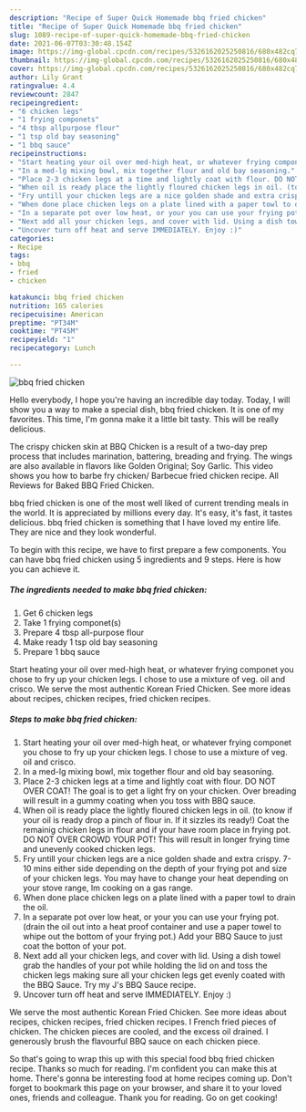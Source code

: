 ```yaml
---
description: "Recipe of Super Quick Homemade bbq fried chicken"
title: "Recipe of Super Quick Homemade bbq fried chicken"
slug: 1089-recipe-of-super-quick-homemade-bbq-fried-chicken
date: 2021-06-07T03:30:48.154Z
image: https://img-global.cpcdn.com/recipes/5326162025250816/680x482cq70/bbq-fried-chicken-recipe-main-photo.jpg
thumbnail: https://img-global.cpcdn.com/recipes/5326162025250816/680x482cq70/bbq-fried-chicken-recipe-main-photo.jpg
cover: https://img-global.cpcdn.com/recipes/5326162025250816/680x482cq70/bbq-fried-chicken-recipe-main-photo.jpg
author: Lily Grant
ratingvalue: 4.4
reviewcount: 2847
recipeingredient:
- "6 chicken legs"
- "1 frying componets"
- "4 tbsp allpurpose flour"
- "1 tsp old bay seasoning"
- "1 bbq sauce"
recipeinstructions:
- "Start heating your oil over med-high heat, or whatever frying componet you chose to fry up your chicken legs. I chose to use a mixture of veg. oil and crisco."
- "In a med-lg mixing bowl, mix together flour and old bay seasoning."
- "Place 2-3 chicken legs at a time and lightly coat with flour. DO NOT OVER COAT! The goal is to get a light fry on your chicken. Over breading will result in a gummy coating when you toss with BBQ sauce."
- "When oil is ready place the lightly floured chicken legs in oil. (to know if your oil is ready drop a pinch of flour in. If it sizzles its ready!) Coat the remainig chicken legs in flour and if your have room place in frying pot. DO NOT OVER CROWD YOUR POT! This will result in longer frying time and unevenly cooked chicken legs."
- "Fry untill your chicken legs are a nice golden shade and extra crispy. 7-10 mins either side depending on the depth of your frying pot and size of your chicken legs. You may have to change your heat depending on your stove range, Im cooking on a gas range."
- "When done place chicken legs on a plate lined with a paper towl to drain the oil."
- "In a separate pot over low heat, or your you can use your frying pot. (drain the oil out into a heat proof container and use a paper towel to whipe out the bottom of your frying pot.) Add your BBQ Sauce to just coat the botton of your pot."
- "Next add all your chicken legs, and cover with lid. Using a dish towel grab the handles of your pot while holding the lid on and toss the chicken legs making sure all your chicken legs get evenly coated with the BBQ Sauce. Try my J&#39;s BBQ Sauce recipe."
- "Uncover turn off heat and serve IMMEDIATELY. Enjoy :)"
categories:
- Recipe
tags:
- bbq
- fried
- chicken

katakunci: bbq fried chicken 
nutrition: 165 calories
recipecuisine: American
preptime: "PT34M"
cooktime: "PT45M"
recipeyield: "1"
recipecategory: Lunch

---
```



![bbq fried chicken](https://img-global.cpcdn.com/recipes/5326162025250816/680x482cq70/bbq-fried-chicken-recipe-main-photo.jpg)

Hello everybody, I hope you're having an incredible day today. Today, I will show you a way to make a special dish, bbq fried chicken. It is one of my favorites. This time, I'm gonna make it a little bit tasty. This will be really delicious.

The crispy chicken skin at BBQ Chicken is a result of a two-day prep process that includes marination, battering, breading and frying. The wings are also available in flavors like Golden Original; Soy Garlic. This video shows you how to barbe fry chicken/ Barbecue fried chicken recipe. All Reviews for Baked BBQ Fried Chicken.

bbq fried chicken is one of the most well liked of current trending meals in the world. It is appreciated by millions every day. It's easy, it's fast, it tastes delicious. bbq fried chicken is something that I have loved my entire life. They are nice and they look wonderful.


To begin with this recipe, we have to first prepare a few components. You can have bbq fried chicken using 5 ingredients and 9 steps. Here is how you can achieve it.

<!--inarticleads1-->

##### The ingredients needed to make bbq fried chicken:

1. Get 6 chicken legs
1. Take 1 frying componet(s)
1. Prepare 4 tbsp all-purpose flour
1. Make ready 1 tsp old bay seasoning
1. Prepare 1 bbq sauce


Start heating your oil over med-high heat, or whatever frying componet you chose to fry up your chicken legs. I chose to use a mixture of veg. oil and crisco. We serve the most authentic Korean Fried Chicken. See more ideas about recipes, chicken recipes, fried chicken recipes. 

<!--inarticleads2-->

##### Steps to make bbq fried chicken:

1. Start heating your oil over med-high heat, or whatever frying componet you chose to fry up your chicken legs. I chose to use a mixture of veg. oil and crisco.
1. In a med-lg mixing bowl, mix together flour and old bay seasoning.
1. Place 2-3 chicken legs at a time and lightly coat with flour. DO NOT OVER COAT! The goal is to get a light fry on your chicken. Over breading will result in a gummy coating when you toss with BBQ sauce.
1. When oil is ready place the lightly floured chicken legs in oil. (to know if your oil is ready drop a pinch of flour in. If it sizzles its ready!) Coat the remainig chicken legs in flour and if your have room place in frying pot. DO NOT OVER CROWD YOUR POT! This will result in longer frying time and unevenly cooked chicken legs.
1. Fry untill your chicken legs are a nice golden shade and extra crispy. 7-10 mins either side depending on the depth of your frying pot and size of your chicken legs. You may have to change your heat depending on your stove range, Im cooking on a gas range.
1. When done place chicken legs on a plate lined with a paper towl to drain the oil.
1. In a separate pot over low heat, or your you can use your frying pot. (drain the oil out into a heat proof container and use a paper towel to whipe out the bottom of your frying pot.) Add your BBQ Sauce to just coat the botton of your pot.
1. Next add all your chicken legs, and cover with lid. Using a dish towel grab the handles of your pot while holding the lid on and toss the chicken legs making sure all your chicken legs get evenly coated with the BBQ Sauce. Try my J&#39;s BBQ Sauce recipe.
1. Uncover turn off heat and serve IMMEDIATELY. Enjoy :)


We serve the most authentic Korean Fried Chicken. See more ideas about recipes, chicken recipes, fried chicken recipes. I French fried pieces of chicken. The chicken pieces are cooled, and the excess oil drained. I generously brush the flavourful BBQ sauce on each chicken piece. 

So that's going to wrap this up with this special food bbq fried chicken recipe. Thanks so much for reading. I'm confident you can make this at home. There's gonna be interesting food at home recipes coming up. Don't forget to bookmark this page on your browser, and share it to your loved ones, friends and colleague. Thank you for reading. Go on get cooking!
